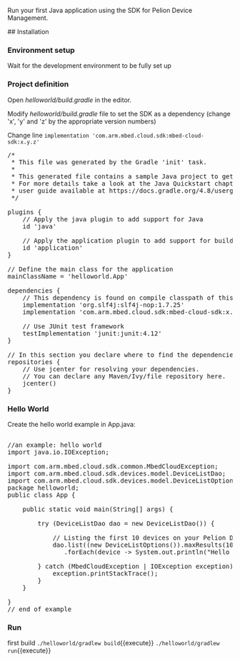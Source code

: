 Run your first Java application using the SDK for Pelion Device Management.

## Installation

### Environment setup
Wait for the development environment to be fully set up

### Project definition

Open _helloworld/build.gradle_ in the editor.

Modify _helloworld/build.gradle_ file to set the SDK as a dependency (change 'x', 'y' and 'z' by the appropriate version numbers)

Change line `implementation 'com.arm.mbed.cloud.sdk:mbed-cloud-sdk:x.y.z'`

<pre class="file" data-filename="helloworld/build.gradle" data-target="replace">
/*
 * This file was generated by the Gradle 'init' task.
 *
 * This generated file contains a sample Java project to get you started.
 * For more details take a look at the Java Quickstart chapter in the Gradle
 * user guide available at https://docs.gradle.org/4.8/userguide/tutorial_java_projects.html
 */

plugins {
    // Apply the java plugin to add support for Java
    id 'java'

    // Apply the application plugin to add support for building an application
    id 'application'
}

// Define the main class for the application
mainClassName = 'helloworld.App'

dependencies {
    // This dependency is found on compile classpath of this component and consumers.
    implementation 'org.slf4j:slf4j-nop:1.7.25'
    implementation 'com.arm.mbed.cloud.sdk:mbed-cloud-sdk:x.y.z'

    // Use JUnit test framework
    testImplementation 'junit:junit:4.12'
}

// In this section you declare where to find the dependencies of your project
repositories {
    // Use jcenter for resolving your dependencies.
    // You can declare any Maven/Ivy/file repository here.
    jcenter()
}
</pre>



### Hello World

Create the hello world example in App.java:

<pre class="file" data-filename="helloworld/src/main/java/helloworld/App.java" data-target="replace">

//an example: hello world
import java.io.IOException;

import com.arm.mbed.cloud.sdk.common.MbedCloudException;
import com.arm.mbed.cloud.sdk.devices.model.DeviceListDao;
import com.arm.mbed.cloud.sdk.devices.model.DeviceListOptions;
package helloworld;
public class App {

    public static void main(String[] args) {

        try (DeviceListDao dao = new DeviceListDao()) {

            // Listing the first 10 devices on your Pelion Device Management account
            dao.list((new DeviceListOptions()).maxResults(10))
               .forEach(device -> System.out.println("Hello device " + device.getName()));

        } catch (MbedCloudException | IOException exception) {
            exception.printStackTrace();
        }
    }

}
// end of example
</pre>


### Run

first build
`./helloworld/gradlew build`{{execute}}
`./helloworld/gradlew run`{{execute}}
